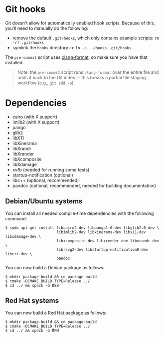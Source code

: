 # Git hooks

Git doesn't allow for automatically enabled hook scripts.
Because of this, you'll need to manually do the following:

  - remove the default `.git/hooks`, which only contains example scripts:
    ```rm -rf .git/hooks```
  - symlink the `hooks` directory in:
    ```ln -s ../hooks .git/hooks```

The `pre-commit` script uses
[clang-format](http://clang.llvm.org/docs/ClangFormat.html), so make sure you
have that installed.

> Note: the `pre-commit` script runs `clang-format` over the entire file and
> adds it back to the Git index -- this breaks a partial file staging workflow
> (e.g., `git add -p`).

# Dependencies

  - cairo (with X support)
  - imlib2 (with X support)
  - pango
  - glib2
  - libX11
  - libXinerama
  - libXrandr
  - libXrender
  - libXcomposite
  - libXdamage
  - xvfb (needed for running some tests)
  - startup-notification (optional)
  - libc++ (optional, recommended)
  - pandoc (optional, recommended, needed for building documentation)

## Debian/Ubuntu systems

You can install all needed compile-time dependencies with the following command:

```
$ sudo apt-get install libcairo2-dev libpango1.0-dev libglib2.0-dev \
                       libimlib2-dev libxinerama-dev libx11-dev libxdamage-dev \
                       libxcomposite-dev libxrender-dev libxrandr-dev \
                       librsvg2-dev libstartup-notification0-dev libc++-dev \
                       pandoc
```

You can now build a Debian package as follows:

```
$ mkdir package-build && cd package-build
$ cmake -DCMAKE_BUILD_TYPE=Release ../
$ cd ../ && cpack -G DEB
```

## Red Hat systems

You can now build a Red Hat package as follows:

```
$ mkdir package-build && cd package-build
$ cmake -DCMAKE_BUILD_TYPE=Release ../
$ cd ../ && cpack -G RPM
```
